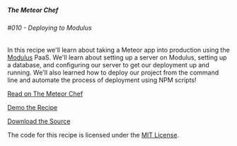##### The Meteor Chef
###### \#010 - Deploying to Modulus

In this recipe we'll learn about taking a Meteor app into production using the [Modulus](https://modulus.io) PaaS. We'll learn about setting up a server on Modulus, setting up a database, and configuring our server to get our deployment up and running. We'll also learned how to deploy our project from the command line and automate the process of deployment using NPM scripts!


[Read on The Meteor Chef](http://themeteorchef.com/recipes/deploying-to-modulus)  

[Demo the Recipe](http://demo-femo-50073.onmodulus.net)  

[Download the Source](https://github.com/themeteorchef/deploying-to-modulus/archive/master.zip)

The code for this recipe is licensed under the [MIT License](http://opensource.org/licenses/MIT).
